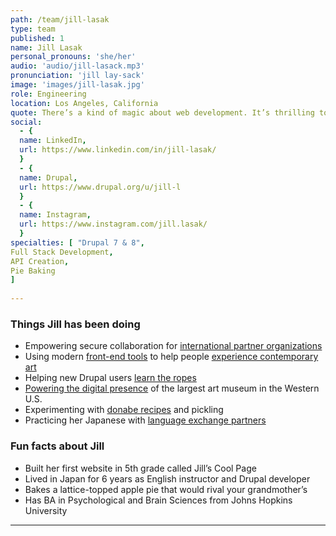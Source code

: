 ```yaml
---
path: /team/jill-lasak
type: team
published: 1
name: Jill Lasak
personal_pronouns: 'she/her'
audio: 'audio/jill-lasack.mp3'
pronunciation: 'jill lay-sack'
image: 'images/jill-lasak.jpg'
role: Engineering
location: Los Angeles, California
quote: There’s a kind of magic about web development. It’s thrilling to take a bunch of letters and numbers and turn them into a functional thing that can improve peoples’ lives.
social: 
  - {
  name: LinkedIn,
  url: https://www.linkedin.com/in/jill-lasak/
  }
  - {
  name: Drupal,
  url: https://www.drupal.org/u/jill-l
  }
  - {
  name: Instagram,
  url: https://www.instagram.com/jill.lasak/
  }
specialties: [ "Drupal 7 & 8",
Full Stack Development,
API Creation,
Pie Baking
]
  
---
```


### Things Jill has been doing
* Empowering secure collaboration for [international partner organizations](https://civicactions.com/case-study/globalnet)
* Using modern [front-end tools](https://www.gatsbyjs.org/) to help people [experience contemporary art](https://www.urbaninsight.com/project/broad-mobile-app)
* Helping new Drupal users [learn the ropes](https://www.drupal.org/forum)
* [Powering the digital presence](https://www.urbaninsight.com/project/lacma-website-collection) of the largest art museum in the Western U.S.
* Experimenting with [donabe recipes](https://www.sonokosakai.com/home-books) and pickling
* Practicing her Japanese with [language exchange partners](https://www.conversationexchange.com/)

### Fun facts about Jill
* Built her first website in 5th grade called Jill’s Cool Page
* Lived in Japan for 6 years as English instructor and Drupal developer
* Bakes a lattice-topped apple pie that would rival your grandmother’s
* Has BA in Psychological and Brain Sciences from Johns Hopkins University

-----------------------------------
